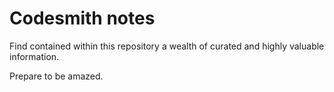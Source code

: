 # Codesmith notes

Find contained within this repository a wealth of curated and highly valuable information.

Prepare to be amazed.